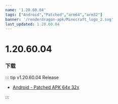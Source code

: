 ```yaml
---
name: '1.20.60.04'
tags: ["Android","Patched","arm64","arm32"]
banner: '/renderdragon-apk/Minecraft_logo_2.svg'
last_updated: 1.20.60.04
---
```


# 1.20.60.04

### 下载

::: tip v1.20.60.04 Release

* [Android - Patched APK 64x 32x](https://www.mediafire.com/file/464olxxg76ng27d/1.20.60.04_arm32_arm64_patched..apk/file)

:::

